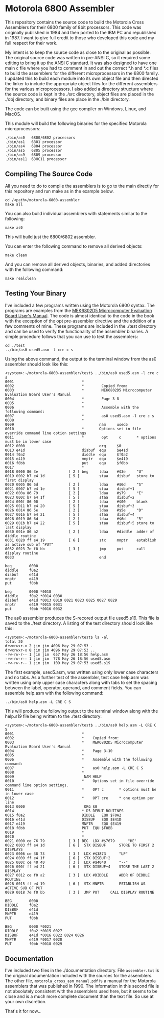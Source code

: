 # Motorola 6800 Assembler

This repository contains the source code to build the Motorola Cross Assemblers for their 6800 family of 8bit processors.  This code was originally published in 1984 and then ported to the IBM PC and republished in 1987.  I want to give full credit to those who developed this code and my full respect for their work.

My intent is to keep the source code as close to the original as possible.  The original source code was written in pre-ANSI C, so it required some editing to bring it up the ANSI C standard.  It was also designed to have one main c file where you had to comment in and out the correct *.h and *.c files to build the assemblers for the different microprocessors in the 6800 family.  I updated this to build each module into its own object file and then directed the linker to include the appropriate object files for the different assemblers for the various microprocessors.  I also added a directory structure where the source code is kept in the ./src directory, object files are placed in the ./obj directory, and binary files are place in the ./bin directory.

The code can be built using the gcc compiler on Windows, Linux, and MacOS.

This module will build the following binaries for the specified Motorola microprocessors:

```
./bin/as0   6800/6802 processors
./bin/as1   6801 processor
./bin/as4   6804 processor
./bin/as5   6805 processor
./bin/as9   6809 processor
./bin/as11  68HC11 processor
```

## Compiling The Source Code

All you need to do to compile the assemblers is to go to the main directly for this repository and run make as in the example below.
```
cd /<path>/motorola-6800-assembler
make all
```
You can also build individual assemblers with statements similar to the following:
```
make as0
```
This will build just the 6800/6802 assembler.

You can enter the following command to remove all derived objects:
```
make clean
```
And you can remove all derived objects, binaries, and added directories with the following command:
```
make realclean
```

## Testing Your Binary

I've included a few programs written using the Motorola 6800 syntax.  The programs are examples from the [MEK6802D5 Microcomputer Evaluation Board User's Manual](https://github.com/JimInCA/cassette-tape-emulator/blob/main/doc/mek6802d5.pdf).  The code is almost identical to the code in the book with the exception of the opt pre-assembler directive and the addition of a few comments of mine.  These programs are included in the ./test directory and can be used to verify the functionality of the assembler binaries.  A simple procedure follows that you can use to test the assemblers:
```
cd ./test
../bin/as0 used5.asm -l cre c s
```
Using the above command, the output to the terminal window from the as0 assembler should look like this:
```
<system>:~/motorola-6800-assembler/test$ ../bin/as0 used5.asm -l cre c s
0001                               *
0002                               *	    Copied from:
0003                               *	    MEK6802D5 Microcomputer Evaluation Board User's Manual
0004                               *	    Page 3-8
0005                               *
0006                               *	    Assemble with the following command:
0007                               *		as0 used5.asm -l cre c s
0008                               *
0009                                       nam     used5
0010                               *       Options set in file override command line option settings
0011                               *        opt     c       * options must be in lower case
0012 0000                                  org     $0
0013 e41d                          disbuf  equ     $e41d
0014 f0a2                          diddle  equ     $f0a2
0015 e419                          mnptr   equ     $e419
0016 f0bb                          put     equ     $f0bb
0017                               *
0018 0000 86 3e              [ 2 ] beg     ldaa    #$3e     "U"
0019 0002 b7 e4 1d           [ 5 ]         staa    disbuf   store to first display
0020 0005 86 6d              [ 2 ]         ldaa    #$6d     "S"
0021 0007 b7 e4 1e           [ 5 ]         staa    disbuf+1
0022 000a 86 79              [ 2 ]         ldaa    #$79     "E"
0023 000c b7 e4 1f           [ 5 ]         staa    disbuf+2
0024 000f 86 00              [ 2 ]         ldaa    #$00     blank
0025 0011 b7 e4 20           [ 5 ]         staa    disbuf+3
0026 0014 86 5e              [ 2 ]         ldaa    #$5e     "D"
0027 0016 b7 e4 21           [ 5 ]         staa    disbuf+4
0028 0019 86 6d              [ 2 ]         ldaa    #$6d     "5"
0029 001b b7 e4 22           [ 5 ]         staa    disbuf+5 store to last display
0030 001e 86 a2              [ 2 ]         ldaa    #diddle  adder of diddle routine
0031 0020 ff e4 19           [ 6 ]         stx     mnptr    establish as active sub of "PUT"
0032 0023 7e f0 bb           [ 3 ]         jmp     put      call display routine
0033                                       end

beg        0000
diddle     f0a2
disbuf     e41d
mnptr      e419
put        f0bb

beg        0000 *0018 
diddle     f0a2 *0014 0030 
disbuf     e41d *0013 0019 0021 0023 0025 0027 0029 
mnptr      e419 *0015 0031 
put        f0bb *0016 0032 
```

The as0 assembler produces the S-recored output file used5.s19.  This file is saved to the ./test directory.  A listing of the test directory should look like this:

```
<system>:~/motorola-6800-assembler/test$ ls -al
total 20
drwxrwxr-x 2 jim jim 4096 May 29 07:53 .
drwxrwxr-x 8 jim jim 4096 May 29 07:53 ..
-rw-rw-r-- 1 jim jim  657 May 26 18:56 help.asm
-rw-rw-r-- 1 jim jim  778 May 26 18:56 used5.asm
-rw-rw-r-- 1 jim jim  109 May 29 07:53 used5.s19
```

The first example, used5.asm, was written using only lower case characters and no tabs.  As a further test of the assembler, test case help.asm was written using only upper case characters along with tabs to set the spacing between the label, operator, operand, and comment fields.  You can assemble help.asm with the following command:

```
../bin/as0 help.asm -L CRE C S
```

This will produce the following output to the terminal window along with the help.s19 file being written to the ./test directory:

```
<system>:~/motorola-6800-assembler/test$ ../bin/as0 help.asm -L CRE C S
0001                               *
0002                               *	Copied from:
0003                               *	MEK6802D5 Microcomputer Evaluation Board User's Manual
0004                               *	Page 3-10
0005                               *
0006                               *	Assemble with the following command:
0007                               * 	as0 help.asm -L CRE C S
0008                               *
0009                               	NAM	HELP
0010                               *	Options set in file override command line option settings.
0011                               *	OPT	c		* options must be in lower case
0012                               *	OPT	cre		* one option per line
0013 0000                          	ORG	$0
0014                               * D5 DEBUT ROUTINES
0015 f0a2                          DIDDLE	EQU	$F0A2
0016 e41d                          DISBUF	EQU	$E41D
0017 e419                          MNPTR	EQU	$E419
0018 f0bb                          PUT	EQU	$F0BB
0019                               *
0020                               *
0021 0000 ce 76 79           [ 3 ] BEG	LDX	#$7679		"HE"
0022 0003 ff e4 1d           [ 6 ] 	STX	DISBUF		STORE TO FIRST 2 DISPLAYS
0023 0006 ce 38 73           [ 3 ] 	LDX	#$3873		"LP"
0024 0009 ff e4 1f           [ 6 ] 	STX	DISBUF+2
0025 000c ce 40 40           [ 3 ] 	LDX	#$4040		"--"
0026 000f ff e4 21           [ 6 ] 	STX	DISBUF+4	STORE THE LAST 2 DISPLAY
0027 0012 ce f0 a2           [ 3 ] 	LDX	#DIDDLE		ADDR OF DIDDLE ROUTINE
0028 0015 ff e4 19           [ 6 ] 	STX	MNPTR		ESTABLISH AS ACTIVE SUB OF PUT
0029 0018 7e f0 bb           [ 3 ] 	JMP	PUT		CALL DISPLAY ROUTINE

BEG        0000
DIDDLE     f0a2
DISBUF     e41d
MNPTR      e419
PUT        f0bb

BEG        0000 *0021 
DIDDLE     f0a2 *0015 0027 
DISBUF     e41d *0016 0022 0024 0026 
MNPTR      e419 *0017 0028 
PUT        f0bb *0018 0029 
```

## Documentation

I've included two files in the ./documentation directory.  File `assembler.txt` is the original documentation included with the sources for the assemblers.  The other file, `motorola_cross_asm_manual.pdf` is a manual for the Motorola assemblers that was published in 1990.  The information in this second file is not absolutely consistent with the assemblers used here, but it seems to be close and is a much more complete document than the text file.  So use at your own discretion.

That's it for now...

